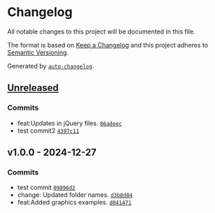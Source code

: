 # Changelog

All notable changes to this project will be documented in this file.

The format is based on [Keep a Changelog](https://keepachangelog.com/en/1.0.0/)
and this project adheres to [Semantic Versioning](https://semver.org/spec/v2.0.0.html).

Generated by [`auto-changelog`](https://github.com/CookPete/auto-changelog).

## [Unreleased](https://github.com/hpreksha/training/compare/v1.0.0...HEAD)

### Commits

- feat:Updates in jQuery files. [`86adeec`](https://github.com/hpreksha/training/commit/86adeecbd456e980dc5c9da7b4130a9a4998420a)
- test commit2 [`4397c11`](https://github.com/hpreksha/training/commit/4397c1131c4e4326415606c5f16612dcd7279efd)

## v1.0.0 - 2024-12-27

### Commits

- test commit [`09896d2`](https://github.com/hpreksha/training/commit/09896d2b0430cfa6ac945582c549ba590b5bbf47)
- change: Updated folder names. [`d3b8d84`](https://github.com/hpreksha/training/commit/d3b8d84fe9227d9b8bd5415ad4db357ac6e35de2)
- feat:Added graphics examples. [`d041471`](https://github.com/hpreksha/training/commit/d04147137adad9564f3fa2e36374486dfe465f5b)
